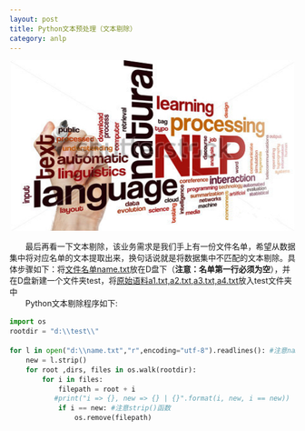 ```yaml
---
layout: post
title: Python文本预处理（文本剔除）
category: anlp
---
```


<div align="center">
<img width="500" height="300" src="https://raw.githubusercontent.com/carrylaw/IMG/master/img/sucai2.jpg" />
</div>

&emsp;&emsp;最后再看一下文本剔除，该业务需求是我们手上有一份文件名单，希望从数据集中将对应名单的文本提取出来，换句话说就是将数据集中不匹配的文本剔除。具体步骤如下：将[文件名单name.txt](https://github.com/carrylaw/IMG/blob/master/name.txt)放在D盘下（**注意：名单第一行必须为空**），并在D盘新建一个文件夹test，将[原始语料a1.txt,a2.txt,a3.txt,a4.txt](https://github.com/carrylaw/Archive/tree/master/NLP%E6%96%87%E4%BB%B6%E5%A4%B9/SVM%E9%A2%84%E5%A4%84%E7%90%86%E8%BE%93%E5%85%A5)放入test文件夹中          
&emsp;&emsp;Python文本剔除程序如下:
``` python
import os
rootdir = "d:\\test\\"

for l in open("d:\\name.txt","r",encoding="utf-8").readlines(): #注意name.txt第一行为空
    new = l.strip()
    for root ,dirs, files in os.walk(rootdir):
        for i in files:
            filepath = root + i
           #print("i => {}, new => {} | {}".format(i, new, i == new))
            if i == new: #注意strip()函数
                os.remove(filepath)
```  